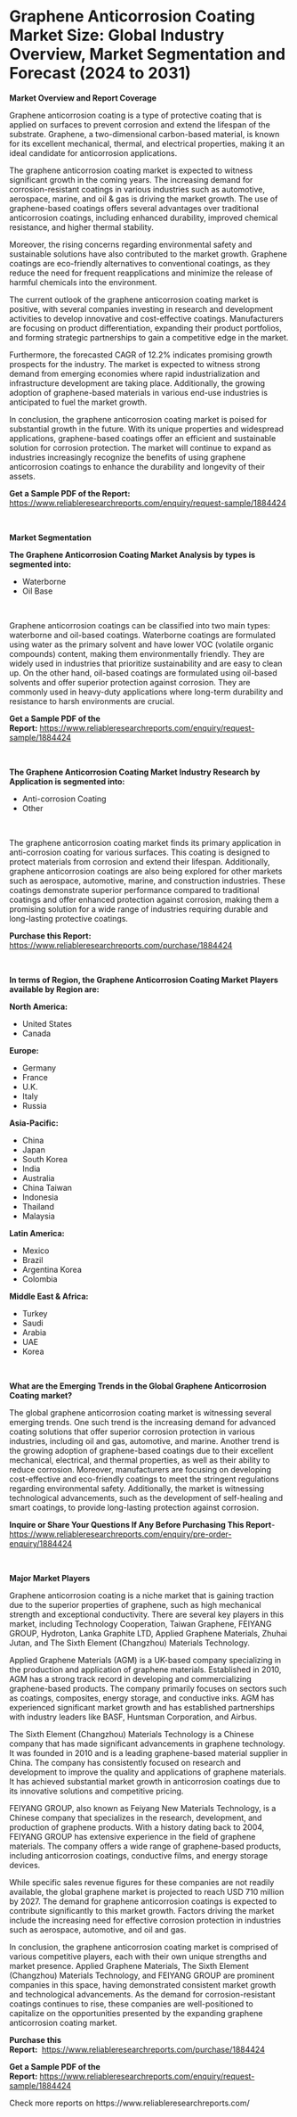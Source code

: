 <p><h1>Graphene Anticorrosion Coating Market Size: Global Industry Overview, Market Segmentation and Forecast (2024 to 2031)</h1></p><p><strong>Market Overview and Report Coverage</strong></p>
<p><p>Graphene anticorrosion coating is a type of protective coating that is applied on surfaces to prevent corrosion and extend the lifespan of the substrate. Graphene, a two-dimensional carbon-based material, is known for its excellent mechanical, thermal, and electrical properties, making it an ideal candidate for anticorrosion applications.</p><p>The graphene anticorrosion coating market is expected to witness significant growth in the coming years. The increasing demand for corrosion-resistant coatings in various industries such as automotive, aerospace, marine, and oil & gas is driving the market growth. The use of graphene-based coatings offers several advantages over traditional anticorrosion coatings, including enhanced durability, improved chemical resistance, and higher thermal stability.</p><p>Moreover, the rising concerns regarding environmental safety and sustainable solutions have also contributed to the market growth. Graphene coatings are eco-friendly alternatives to conventional coatings, as they reduce the need for frequent reapplications and minimize the release of harmful chemicals into the environment.</p><p>The current outlook of the graphene anticorrosion coating market is positive, with several companies investing in research and development activities to develop innovative and cost-effective coatings. Manufacturers are focusing on product differentiation, expanding their product portfolios, and forming strategic partnerships to gain a competitive edge in the market.</p><p>Furthermore, the forecasted CAGR of 12.2% indicates promising growth prospects for the industry. The market is expected to witness strong demand from emerging economies where rapid industrialization and infrastructure development are taking place. Additionally, the growing adoption of graphene-based materials in various end-use industries is anticipated to fuel the market growth.</p><p>In conclusion, the graphene anticorrosion coating market is poised for substantial growth in the future. With its unique properties and widespread applications, graphene-based coatings offer an efficient and sustainable solution for corrosion protection. The market will continue to expand as industries increasingly recognize the benefits of using graphene anticorrosion coatings to enhance the durability and longevity of their assets.</p></p>
<p><strong>Get a Sample PDF of the Report:</strong> <a href="https://www.reliableresearchreports.com/enquiry/request-sample/1884424">https://www.reliableresearchreports.com/enquiry/request-sample/1884424</a></p>
<p>&nbsp;</p>
<p><strong>Market Segmentation</strong></p>
<p><strong>The Graphene Anticorrosion Coating Market Analysis by types is segmented into:</strong></p>
<p><ul><li>Waterborne</li><li>Oil Base</li></ul></p>
<p>&nbsp;</p>
<p><p>Graphene anticorrosion coatings can be classified into two main types: waterborne and oil-based coatings. Waterborne coatings are formulated using water as the primary solvent and have lower VOC (volatile organic compounds) content, making them environmentally friendly. They are widely used in industries that prioritize sustainability and are easy to clean up. On the other hand, oil-based coatings are formulated using oil-based solvents and offer superior protection against corrosion. They are commonly used in heavy-duty applications where long-term durability and resistance to harsh environments are crucial.</p></p>
<p><strong>Get a Sample PDF of the Report:</strong>&nbsp;<a href="https://www.reliableresearchreports.com/enquiry/request-sample/1884424">https://www.reliableresearchreports.com/enquiry/request-sample/1884424</a></p>
<p>&nbsp;</p>
<p><strong>The Graphene Anticorrosion Coating Market Industry Research by Application is segmented into:</strong></p>
<p><ul><li>Anti-corrosion Coating</li><li>Other</li></ul></p>
<p>&nbsp;</p>
<p><p>The graphene anticorrosion coating market finds its primary application in anti-corrosion coating for various surfaces. This coating is designed to protect materials from corrosion and extend their lifespan. Additionally, graphene anticorrosion coatings are also being explored for other markets such as aerospace, automotive, marine, and construction industries. These coatings demonstrate superior performance compared to traditional coatings and offer enhanced protection against corrosion, making them a promising solution for a wide range of industries requiring durable and long-lasting protective coatings.</p></p>
<p><strong>Purchase this Report:</strong>&nbsp; <a href="https://www.reliableresearchreports.com/purchase/1884424">https://www.reliableresearchreports.com/purchase/1884424</a></p>
<p>&nbsp;</p>
<p><strong>In terms of Region, the Graphene Anticorrosion Coating Market Players available by Region are:</strong></p>
<p>
    <p> <strong> North America: </strong>
        <ul>
            <li>United States</li>
            <li>Canada</li>
        </ul>
        </p> 
    <p> <strong> Europe: </strong>
        <ul>
            <li>Germany</li>
            <li>France</li>
            <li>U.K.</li>
            <li>Italy</li>
            <li>Russia</li>
        </ul>
        </p> 
    <p> <strong> Asia-Pacific: </strong>
        <ul>
            <li>China</li>
            <li>Japan</li>
            <li>South Korea</li>
            <li>India</li>
            <li>Australia</li>
            <li>China Taiwan</li>
            <li>Indonesia</li>
            <li>Thailand</li>
            <li>Malaysia</li>
        </ul>
        </p> 
    <p> <strong> Latin America: </strong>
        <ul>
            <li>Mexico</li>
            <li>Brazil</li>
            <li>Argentina Korea</li>
            <li>Colombia</li>
        </ul>
        </p> 
    <p> <strong> Middle East & Africa: </strong>
        <ul>
            <li>Turkey</li>
            <li>Saudi</li>
            <li>Arabia</li>
            <li>UAE</li>
            <li>Korea</li>
        </ul>
    </p>
    </p>
<p>&nbsp;</p>
<p><strong>What are the Emerging Trends in the Global Graphene Anticorrosion Coating market?</strong></p>
<p><p>The global graphene anticorrosion coating market is witnessing several emerging trends. One such trend is the increasing demand for advanced coating solutions that offer superior corrosion protection in various industries, including oil and gas, automotive, and marine. Another trend is the growing adoption of graphene-based coatings due to their excellent mechanical, electrical, and thermal properties, as well as their ability to reduce corrosion. Moreover, manufacturers are focusing on developing cost-effective and eco-friendly coatings to meet the stringent regulations regarding environmental safety. Additionally, the market is witnessing technological advancements, such as the development of self-healing and smart coatings, to provide long-lasting protection against corrosion.</p></p>
<p><strong>Inquire or Share Your Questions If Any Before Purchasing This Report</strong>- <a href="https://www.reliableresearchreports.com/enquiry/pre-order-enquiry/1884424">https://www.reliableresearchreports.com/enquiry/pre-order-enquiry/1884424</a></p>
<p>&nbsp;</p>
<p><strong>Major Market Players</strong></p>
<p><p>Graphene anticorrosion coating is a niche market that is gaining traction due to the superior properties of graphene, such as high mechanical strength and exceptional conductivity. There are several key players in this market, including Technology Cooperation, Taiwan Graphene, FEIYANG GROUP, Hydroton, Lanka Graphite LTD, Applied Graphene Materials, Zhuhai Jutan, and The Sixth Element (Changzhou) Materials Technology.</p><p>Applied Graphene Materials (AGM) is a UK-based company specializing in the production and application of graphene materials. Established in 2010, AGM has a strong track record in developing and commercializing graphene-based products. The company primarily focuses on sectors such as coatings, composites, energy storage, and conductive inks. AGM has experienced significant market growth and has established partnerships with industry leaders like BASF, Huntsman Corporation, and Airbus.</p><p>The Sixth Element (Changzhou) Materials Technology is a Chinese company that has made significant advancements in graphene technology. It was founded in 2010 and is a leading graphene-based material supplier in China. The company has consistently focused on research and development to improve the quality and applications of graphene materials. It has achieved substantial market growth in anticorrosion coatings due to its innovative solutions and competitive pricing.</p><p>FEIYANG GROUP, also known as Feiyang New Materials Technology, is a Chinese company that specializes in the research, development, and production of graphene products. With a history dating back to 2004, FEIYANG GROUP has extensive experience in the field of graphene materials. The company offers a wide range of graphene-based products, including anticorrosion coatings, conductive films, and energy storage devices.</p><p>While specific sales revenue figures for these companies are not readily available, the global graphene market is projected to reach USD 710 million by 2027. The demand for graphene anticorrosion coatings is expected to contribute significantly to this market growth. Factors driving the market include the increasing need for effective corrosion protection in industries such as aerospace, automotive, and oil and gas.</p><p>In conclusion, the graphene anticorrosion coating market is comprised of various competitive players, each with their own unique strengths and market presence. Applied Graphene Materials, The Sixth Element (Changzhou) Materials Technology, and FEIYANG GROUP are prominent companies in this space, having demonstrated consistent market growth and technological advancements. As the demand for corrosion-resistant coatings continues to rise, these companies are well-positioned to capitalize on the opportunities presented by the expanding graphene anticorrosion coating market.</p></p>
<p><strong>Purchase this Report:</strong>&nbsp;&nbsp;<a href="https://www.reliableresearchreports.com/purchase/1884424">https://www.reliableresearchreports.com/purchase/1884424</a></p>
<p></p>
<p><strong>Get a Sample PDF of the Report:</strong>&nbsp;<a href="https://www.reliableresearchreports.com/enquiry/request-sample/1884424">https://www.reliableresearchreports.com/enquiry/request-sample/1884424</a></p>
<p>Check more reports on https://www.reliableresearchreports.com/</p>